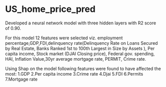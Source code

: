 # US_home_price_pred

Developed a neural network model with three hidden layers with R2 score of 0.90.

For this model 12 features were selected viz. employment percentage,GDP,FDI,delinquency rate(Delinquency Rate on Loans Secured by Real Estate, Banks Ranked 1st to 100th Largest in Size by Assets ),	Per capita income, Stock market (DJAI Closing price), Federal gov. spending,	HAI,	Inflation Value,30yr average mortgage rate,	PERMIT,	Crime rate.

Using Shap on the model following features were found to have affected the most:
1.GDP
2.Per capita income
3.Crime rate
4.Djai
5.FDI
6.Permits
7.Mortgage rate
